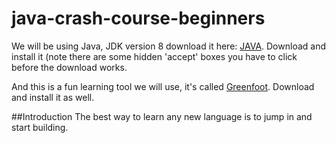 # java-crash-course-beginners

We will be using Java, JDK version 8 download it here: [JAVA](http://www.oracle.com/technetwork/java/javase/downloads/jdk8-downloads-2133151.html).  Download and install it (note there are some hidden 'accept' boxes you have to click before the download works.

And this is a fun learning tool we will use, it's called [Greenfoot](http://www.greenfoot.org/download).  Download and install it as well.

##Introduction
The best way to learn any new language is to jump in and start building. 
